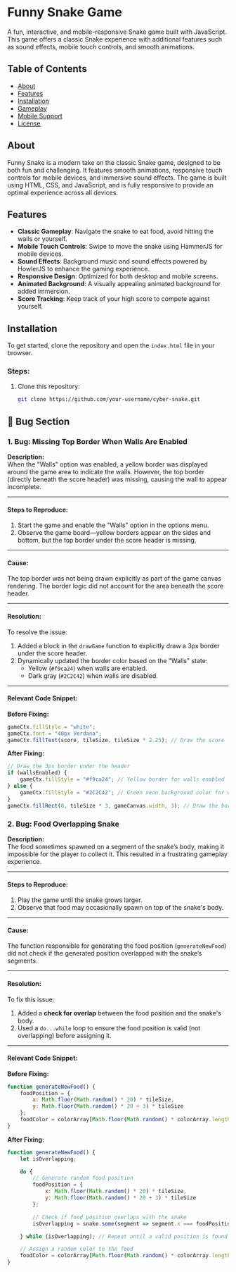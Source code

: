 # Funny Snake Game

A fun, interactive, and mobile-responsive Snake game built with JavaScript. This game offers a classic Snake experience with additional features such as sound effects, mobile touch controls, and smooth animations.

## Table of Contents

- [About](#about)
- [Features](#features)
- [Installation](#installation)
- [Gameplay](#gameplay)
- [Mobile Support](#mobile-support)
- [License](#license)

## About

Funny Snake is a modern take on the classic Snake game, designed to be both fun and challenging. It features smooth animations, responsive touch controls for mobile devices, and immersive sound effects. The game is built using HTML, CSS, and JavaScript, and is fully responsive to provide an optimal experience across all devices.

## Features

- **Classic Gameplay**: Navigate the snake to eat food, avoid hitting the walls or yourself.
- **Mobile Touch Controls**: Swipe to move the snake using HammerJS for mobile devices.
- **Sound Effects**: Background music and sound effects powered by HowlerJS to enhance the gaming experience.
- **Responsive Design**: Optimized for both desktop and mobile screens.
- **Animated Background**: A visually appealing animated background for added immersion.
- **Score Tracking**: Keep track of your high score to compete against yourself.

## Installation

To get started, clone the repository and open the `index.html` file in your browser.

### Steps:

1. Clone this repository:
   ```bash
   git clone https://github.com/your-username/cyber-snake.git


## 🐛 Bug Section

### 1. Bug: Missing Top Border When Walls Are Enabled
**Description:**  
When the "Walls" option was enabled, a yellow border was displayed around the game area to indicate the walls. However, the top border (directly beneath the score header) was missing, causing the wall to appear incomplete.

---

#### Steps to Reproduce:
1. Start the game and enable the "Walls" option in the options menu.
2. Observe the game board—yellow borders appear on the sides and bottom, but the top border under the score header is missing.

---

#### Cause:
The top border was not being drawn explicitly as part of the game canvas rendering. The border logic did not account for the area beneath the score header.

---

#### Resolution:
To resolve the issue:
1. Added a block in the `drawGame` function to explicitly draw a 3px border under the score header.
2. Dynamically updated the border color based on the "Walls" state:
   - Yellow (`#f9ca24`) when walls are enabled.
   - Dark gray (`#2C2C42`) when walls are disabled.

---

#### Relevant Code Snippet:
**Before Fixing:**
```javascript
gameCtx.fillStyle = "white";
gameCtx.font = "40px Verdana";
gameCtx.fillText(score, tileSize, tileSize * 2.25); // Draw the score
```

**After Fixing:**
```javascript
// Draw the 3px border under the header
if (wallsEnabled) {
    gameCtx.fillStyle = "#f9ca24"; // Yellow border for walls enabled
} else {
    gameCtx.fillStyle = "#2C2C42"; // Green neon background color for walls disabled
}
gameCtx.fillRect(0, tileSize * 3, gameCanvas.width, 3); // Draw the border
```

### 2. Bug: Food Overlapping Snake
**Description:**  
The food sometimes spawned on a segment of the snake’s body, making it impossible for the player to collect it. This resulted in a frustrating gameplay experience.

---

#### Steps to Reproduce:
1. Play the game until the snake grows larger.
2. Observe that food may occasionally spawn on top of the snake's body.

---

#### Cause:
The function responsible for generating the food position (`generateNewFood`) did not check if the generated position overlapped with the snake’s segments.

---

#### Resolution:
To fix this issue:
1. Added a **check for overlap** between the food position and the snake's body.
2. Used a `do...while` loop to ensure the food position is valid (not overlapping) before assigning it.

---

#### Relevant Code Snippet:
**Before Fixing:**
```javascript
function generateNewFood() {
    foodPosition = { 
        x: Math.floor(Math.random() * 20) * tileSize, 
        y: Math.floor(Math.random() * 20 + 3) * tileSize 
    };
    foodColor = colorArray[Math.floor(Math.random() * colorArray.length)];
}
```
**After Fixing:**
```javascript
function generateNewFood() {
    let isOverlapping;

    do {
        // Generate random food position
        foodPosition = { 
            x: Math.floor(Math.random() * 20) * tileSize, 
            y: Math.floor(Math.random() * 20 + 3) * tileSize 
        };

        // Check if food position overlaps with the snake
        isOverlapping = snake.some(segment => segment.x === foodPosition.x && segment.y === foodPosition.y);

    } while (isOverlapping); // Repeat until a valid position is found

    // Assign a random color to the food
    foodColor = colorArray[Math.floor(Math.random() * colorArray.length)];
}
```
